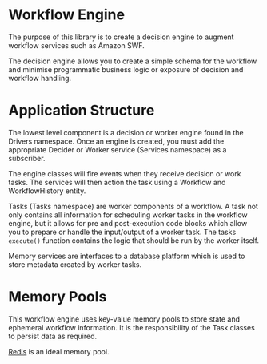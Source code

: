 Workflow Engine
===============
The purpose of this library is to create a decision engine to augment workflow services such as Amazon SWF.
 
The decision engine allows you to create a simple schema for the workflow and minimise programmatic business logic or
exposure of decision and workflow handling.

Application Structure
=====================
The lowest level component is a decision or worker engine found in the Drivers namespace. Once an engine is created,
you must add the appropriate Decider or Worker service (Services namespace) as a subscriber.
 
The engine classes will fire events when they receive decision or work tasks. The services will then action the task
using a Workflow and WorkflowHistory entity.
 
Tasks (Tasks namespace) are worker components of a workflow. A task not only contains all information for scheduling 
worker tasks in the workflow engine, but it allows for pre and post-execution code blocks which allow you to prepare or 
handle the input/output of a worker task. The tasks `execute()` function contains the logic that should be run by the
worker itself.

Memory services are interfaces to a database platform which is used to store metadata created by worker tasks.

Memory Pools
============
This workflow engine uses key-value memory pools to store state and ephemeral workflow information. It is the 
responsibility of the Task classes to persist data as required.

[Redis](docs/Redis.md) is an ideal memory pool.
